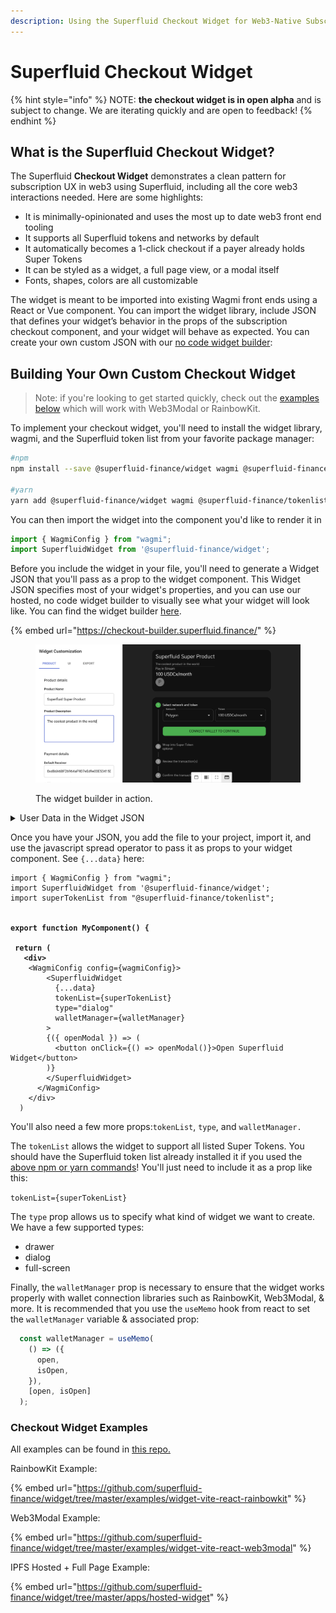 ```yaml
---
description: Using the Superfluid Checkout Widget for Web3-Native Subscriptions
---
```


# Superfluid Checkout Widget

{% hint style="info" %}
NOTE: **the checkout widget is in open alpha** and is subject to change. We are iterating quickly and are open to feedback!
{% endhint %}

## What is the Superfluid Checkout Widget?

The Superfluid **Checkout Widget** demonstrates a clean pattern for subscription UX in web3 using Superfluid, including all the core web3 interactions needed. Here are some highlights:

* It is minimally-opinionated and uses the most up to date web3 front end tooling
* It supports all Superfluid tokens and networks by default
* It automatically becomes a 1-click checkout if a payer already holds Super Tokens
* It can be styled as a widget, a full page view, or a modal itself
* Fonts, shapes, colors are all customizable

The widget is meant to be imported into existing Wagmi front ends using a React or Vue component. You can import the widget library, include JSON that defines your widget’s behavior in the props of the subscription checkout component, and your widget will behave as expected. You can create your own custom JSON with our [no code widget builder](https://superfluid-widget-builder.vercel.app/):

## Building Your Own Custom Checkout Widget

> Note: if you're looking to get started quickly, check out the [examples below](superfluid-checkout-widget.md#checkout-widget-examples) which will work with Web3Modal or RainbowKit.

To implement your checkout widget, you'll need to install the widget library, wagmi, and the Superfluid token list from your favorite package manager:

```bash
#npm
npm install --save @superfluid-finance/widget wagmi @superfluid-finance/tokenlist

#yarn
yarn add @superfluid-finance/widget wagmi @superfluid-finance/tokenlist
```

You can then import the widget into the component you'd like to render it in

```javascript
import { WagmiConfig } from "wagmi";
import SuperfluidWidget from '@superfluid-finance/widget';
```

Before you include the widget in your file, you'll need to generate a Widget JSON that you'll pass as a prop to the widget component. This Widget JSON specifies most of your widget's properties, and you can use our hosted, no code widget builder to visually see what your widget will look like. You can find the widget builder [here](https://superfluid-widget-builder.vercel.app/).

{% embed url="https://checkout-builder.superfluid.finance/" %}

<figure><img src="../../.gitbook/assets/Recording 2023-05-31 at 10.21.31.gif" alt=""><figcaption><p>The widget builder in action.</p></figcaption></figure>

<details>

<summary>User Data in the Widget JSON</summary>

Providing [user data](../super-apps/user-data/#in-conclusion) with your stream can enhance its on-chain traceability, help with record keeping, and be useful for Super Apps. Here's how you can set default user data for streams created through your Superfluid Widget

1. On the top right of the Checkout Builder page, you'll find a JSON Editor. Open it to view the Widget JSON.
2. In for each Payment Option, you can insert a `userData` field

```json
  "paymentDetails": {
    "paymentOptions": [
      {
        "receiverAddress": "0x...",
        "chainId": 5,
        "superToken": {
          "address": "0x..."
        },
        "flowRate": {
          "amountEther": "1",
          "period": "month"
        },
        "userData": ( your user data goes here )     <-- !!
      }
    ]
  }
```

3. `userData` must be provided as a bytestring - this is most conveniently generated using viem's [toHex](https://viem.sh/docs/utilities/toHex.html) function.

</details>

Once you have your JSON, you add the file to your project, import it, and use the javascript spread operator to pass it as props to your widget component. See `{...data}` here:

<pre class="language-jsx"><code class="lang-jsx">import { WagmiConfig } from "wagmi";
import SuperfluidWidget from '@superfluid-finance/widget';
import superTokenList from "@superfluid-finance/tokenlist";

<strong>
</strong><strong>export function MyComponent() {
</strong><strong>
</strong><strong> return (
</strong><strong>   &#x3C;div>
</strong>    &#x3C;WagmiConfig config={wagmiConfig}>
        &#x3C;SuperfluidWidget
          {...data}
          tokenList={superTokenList}
          type="dialog"
          walletManager={walletManager}
        >
        {({ openModal }) => (
          &#x3C;button onClick={() => openModal()}>Open Superfluid Widget&#x3C;/button>
        )}
        &#x3C;/SuperfluidWidget>
      &#x3C;/WagmiConfig>
    &#x3C;/div>
  )
</code></pre>

You'll also need a few more props:`tokenList`, `type`, and `walletManager.`

The `tokenList` allows the widget to support all listed Super Tokens. You should have the Superfluid token list already installed it if you used the [above npm or yarn commands](superfluid-checkout-widget.md#building-your-widget)! You'll just need to include it as a prop like this:&#x20;

`tokenList={superTokenList}`

The `type` prop allows us to specify what kind of widget we want to create. We have a few supported types:

* drawer
* dialog
* full-screen

Finally, the `walletManager` prop is necessary to ensure that the widget works properly with wallet connection libraries such as RainbowKit, Web3Modal, & more. It is recommended that you use the `useMemo` hook from react to set the `walletManager` variable & associated prop:

```jsx
  const walletManager = useMemo(
    () => ({
      open,
      isOpen,
    }),
    [open, isOpen]
  );
```

### Checkout Widget Examples

All examples can be found in [this repo.](https://github.com/superfluid-finance/widget)

RainbowKit Example:&#x20;

{% embed url="https://github.com/superfluid-finance/widget/tree/master/examples/widget-vite-react-rainbowkit" %}

Web3Modal Example:

{% embed url="https://github.com/superfluid-finance/widget/tree/master/examples/widget-vite-react-web3modal" %}

IPFS Hosted + Full Page Example:

{% embed url="https://github.com/superfluid-finance/widget/tree/master/apps/hosted-widget" %}

